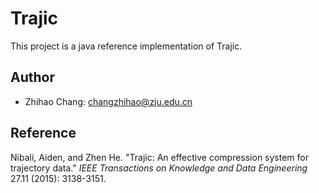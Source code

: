 # Trajic

This project is a java reference implementation of Trajic.

## Author

- Zhihao Chang: changzhihao@zju.edu.cn

## Reference

Nibali, Aiden, and Zhen He. "Trajic: An effective compression system for trajectory data." *IEEE Transactions on Knowledge and Data Engineering* 27.11 (2015): 3138-3151.